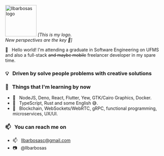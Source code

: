 <p align="left">
   <img src="https://i.ibb.co/6bbm5RQ/logo.png" alt="llbarbosas logo" border="0" width="100">
  <i>[This is my logo.<br/>New perspectives are the key 💭]</i>
</p>

👋 &nbsp; Hello world! I'm attending a graduate in Software Engineering on UFMS and also a full-stack ~~and maybe mobile~~ freelancer developer in my spare time.

### 💡 &nbsp; Driven by solve people problems with creative solutions

### 🌱 &nbsp; Things that I'm learning by now
- 🔨 &nbsp; NodeJS, Deno, React, Flutter, Yew, GTK/Cairo Graphics, Docker.
- 👅 &nbsp; TypeScript, Rust and some English 😅.
- 💭 &nbsp; Blockchain, WebSockets/WebRTC, gRPC, functional programming, microservices, UX/UI.

### 📫 &nbsp; You can reach me on
- 📫 &nbsp; llbarbosasc@gmail.com
- 📷 &nbsp; @llbarbosas

